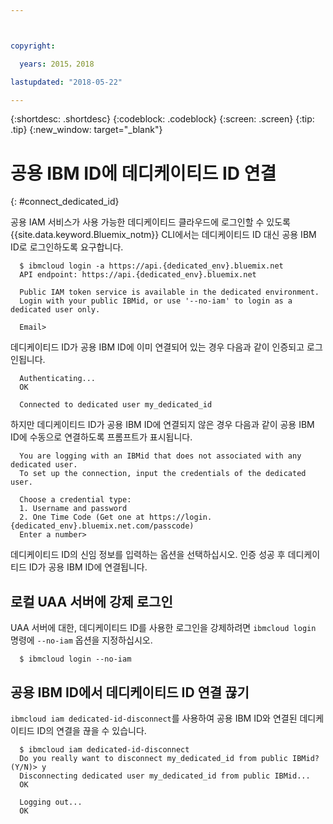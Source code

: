 ```yaml
---



copyright:

  years: 2015，2018

lastupdated: "2018-05-22"

---
```


{:shortdesc: .shortdesc}
{:codeblock: .codeblock}
{:screen: .screen}
{:tip: .tip}
{:new_window: target="_blank"}

# 공용 IBM ID에 데디케이티드 ID 연결
{: #connect_dedicated_id}

공용 IAM 서비스가 사용 가능한 데디케이티드 클라우드에 로그인할 수 있도록 {{site.data.keyword.Bluemix_notm}} CLI에서는 데디케이티드 ID 대신 공용 IBM ID로 로그인하도록 요구합니다.


```
  $ ibmcloud login -a https://api.{dedicated_env}.bluemix.net
  API endpoint: https://api.{dedicated_env}.bluemix.net

  Public IAM token service is available in the dedicated environment.
  Login with your public IBMid, or use '--no-iam' to login as a dedicated user only.

  Email>
```

데디케이티드 ID가 공용 IBM ID에 이미 연결되어 있는 경우 다음과 같이 인증되고 로그인됩니다.

```
  Authenticating...
  OK

  Connected to dedicated user my_dedicated_id
```

하지만 데디케이티드 ID가 공용 IBM ID에 연결되지 않은 경우 다음과 같이 공용 IBM ID에 수동으로 연결하도록 프롬프트가 표시됩니다.

```
  You are logging with an IBMid that does not associated with any dedicated user.
  To set up the connection, input the credentials of the dedicated user.

  Choose a credential type:
  1. Username and password
  2. One Time Code (Get one at https://login.{dedicated_env}.bluemix.net.com/passcode)
  Enter a number>
```

데디케이티드 ID의 신임 정보를 입력하는 옵션을 선택하십시오. 인증 성공 후 데디케이티드 ID가 공용 IBM ID에 연결됩니다.

## 로컬 UAA 서버에 강제 로그인

UAA 서버에 대한, 데디케이티드 ID를 사용한 로그인을 강제하려면 `ibmcloud login` 명령에 `--no-iam` 옵션을 지정하십시오. 

```
  $ ibmcloud login --no-iam
```

## 공용 IBM ID에서 데디케이티드 ID 연결 끊기 

`ibmcloud iam dedicated-id-disconnect`를 사용하여 공용 IBM ID와 연결된 데디케이티드 ID의 연결을 끊을 수 있습니다. 

```
  $ ibmcloud iam dedicated-id-disconnect
  Do you really want to disconnect my_dedicated_id from public IBMid? (Y/N)> y
  Disconnecting dedicated user my_dedicated_id from public IBMid...
  OK

  Logging out...
  OK
```
